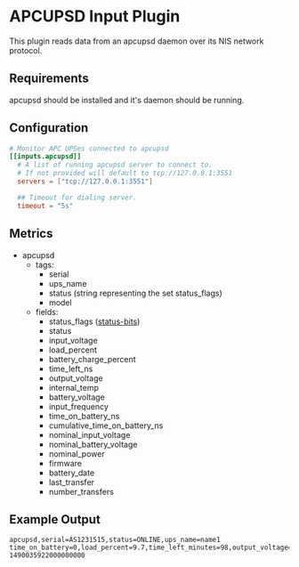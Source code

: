 # APCUPSD Input Plugin

This plugin reads data from an apcupsd daemon over its NIS network protocol.

## Requirements

apcupsd should be installed and it's daemon should be running.

## Configuration

```toml @sample.conf
# Monitor APC UPSes connected to apcupsd
[[inputs.apcupsd]]
  # A list of running apcupsd server to connect to.
  # If not provided will default to tcp://127.0.0.1:3551
  servers = ["tcp://127.0.0.1:3551"]

  ## Timeout for dialing server.
  timeout = "5s"
```

## Metrics

- apcupsd
  - tags:
    - serial
    - ups_name
    - status (string representing the set status_flags)
    - model
  - fields:
    - status_flags ([status-bits][])
    - status
    - input_voltage
    - load_percent
    - battery_charge_percent
    - time_left_ns
    - output_voltage
    - internal_temp
    - battery_voltage
    - input_frequency
    - time_on_battery_ns
    - cumulative_time_on_battery_ns
    - nominal_input_voltage
    - nominal_battery_voltage
    - nominal_power
    - firmware
    - battery_date
    - last_transfer
    - number_transfers

## Example Output

```shell
apcupsd,serial=AS1231515,status=ONLINE,ups_name=name1 time_on_battery=0,load_percent=9.7,time_left_minutes=98,output_voltage=230.4,internal_temp=32.4,battery_voltage=27.4,input_frequency=50.2,input_voltage=230.4,battery_charge_percent=100,status_flags=8i 1490035922000000000
```

[status-bits]: http://www.apcupsd.org/manual/manual.html#status-bits
